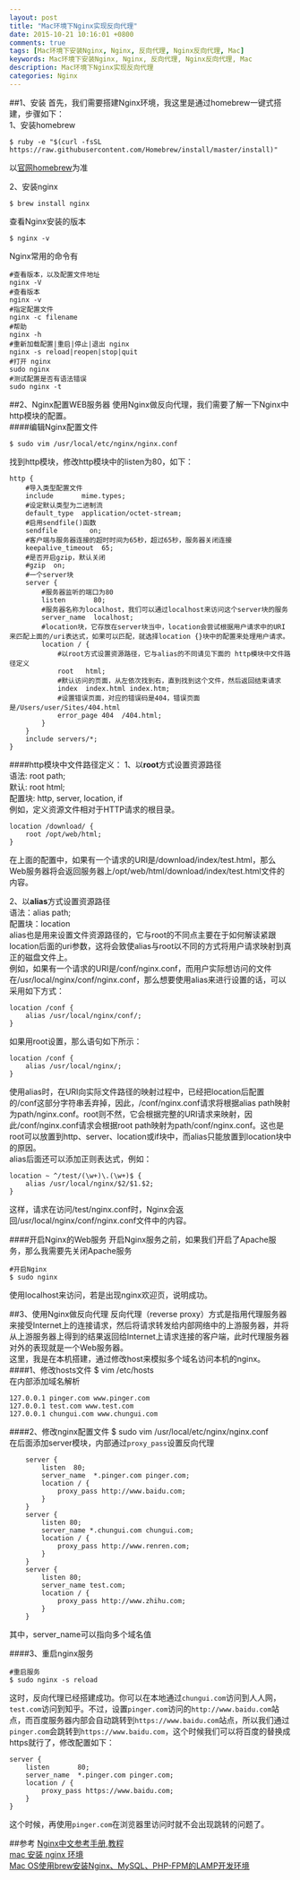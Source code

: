 ```yaml
---
layout: post
title: "Mac环境下Nginx实现反向代理"
date: 2015-10-21 10:16:01 +0800
comments: true
tags: [Mac环境下安装Nginx, Nginx, 反向代理, Nginx反向代理, Mac]
keywords: Mac环境下安装Nginx, Nginx, 反向代理, Nginx反向代理, Mac
description: Mac环境下Nginx实现反向代理
categories: Nginx
---
```

##1、安装
首先，我们需要搭建Nginx环境，我这里是通过homebrew一键式搭建，步骤如下：    
1、安装homebrew

```
$ ruby -e "$(curl -fsSL https://raw.githubusercontent.com/Homebrew/install/master/install)"
```
以[官网homebrew](brew.sh)为准

2、安装nginx

```
$ brew install nginx
```
查看Nginx安装的版本
```
$ nginx -v
```

Nginx常用的命令有

``` 
#查看版本，以及配置文件地址
nginx -V
#查看版本 
nginx -v
#指定配置文件
nginx -c filename
#帮助
nginx -h
#重新加载配置|重启|停止|退出 nginx
nginx -s reload|reopen|stop|quit
#打开 nginx
sudo nginx
#测试配置是否有语法错误
sudo nginx -t
```
<!-- more -->
##2、Nginx配置WEB服务器
使用Nginx做反向代理，我们需要了解一下Nginx中http模块的配置。     
####编辑Nginx配置文件    
```
$ sudo vim /usr/local/etc/nginx/nginx.conf
```

找到http模块，修改http模块中的listen为80，如下：

```
http {
    #导入类型配置文件
    include       mime.types;
    #设定默认类型为二进制流
    default_type  application/octet-stream;
    #启用sendfile()函数
    sendfile        on;
    #客户端与服务器连接的超时时间为65秒，超过65秒，服务器关闭连接
    keepalive_timeout  65;
    #是否开启gzip，默认关闭
    #gzip  on;
    #一个server块
    server {
        #服务器监听的端口为80
        listen       80;
        #服务器名称为localhost，我们可以通过localhost来访问这个server块的服务
        server_name  localhost;
        #location块，它存放在server块当中，location会尝试根据用户请求中的URI来匹配上面的/uri表达式，如果可以匹配，就选择location {}块中的配置来处理用户请求。
        location / {
            #以root方式设置资源路径，它与alias的不同请见下面的 http模块中文件路径定义
            root   html;
            #默认访问的页面，从左依次找到右，直到找到这个文件，然后返回结束请求
            index  index.html index.htm;
            #设置错误页面，对应的错误码是404，错误页面是/Users/user/Sites/404.html
            error_page 404  /404.html;
        }
    }
    include servers/*;
}
```

####http模块中文件路径定义：
1、以**root**方式设置资源路径    
语法: root path;    
默认: root html;    
配置块: http, server, location, if     
例如，定义资源文件相对于HTTP请求的根目录。    

```
location /download/ {
	root /opt/web/html;
}
```
在上面的配置中，如果有一个请求的URI是/download/index/test.html，那么Web服务器将会返回服务器上/opt/web/html/download/index/test.html文件的内容。

2、以**alias**方式设置资源路径     
语法：alias path;     
配置块：location       
alias也是用来设置文件资源路径的，它与root的不同点主要在于如何解读紧跟location后面的uri参数，这将会致使alias与root以不同的方式将用户请求映射到真正的磁盘文件上。    
例如，如果有一个请求的URI是/conf/nginx.conf，而用户实际想访问的文件在/usr/local/nginx/conf/nginx.conf，那么想要使用alias来进行设置的话，可以采用如下方式：

```
location /conf {
	alias /usr/local/nginx/conf/;
}
```
如果用root设置，那么语句如下所示：

```
location /conf {
	alias /usr/local/nginx/;
}
```
使用alias时，在URI向实际文件路径的映射过程中，已经把location后配置的/conf这部分字符串丢弃掉，因此，/conf/nginx.conf请求将根据alias path映射为path/nginx.conf。root则不然，它会根据完整的URI请求来映射，因此/conf/nginx.conf请求会根据root path映射为path/conf/nginx.conf。这也是root可以放置到http、server、location或if块中，而alias只能放置到location块中的原因。    
alias后面还可以添加正则表达式，例如：     

```
location ~ ^/test/(\w+)\.(\w+)$ {
	alias /usr/local/nginx/$2/$1.$2;
}
```
这样，请求在访问/test/nginx.conf时，Nginx会返回/usr/local/nginx/conf/nginx.conf文件中的内容。

####开启Nginx的Web服务
开启Nginx服务之前，如果我们开启了Apache服务，那么我需要先关闭Apache服务

```
#开启Nginx
$ sudo nginx
```
使用localhost来访问，若是出现nginx欢迎页，说明成功。
  
##3、使用Nginx做反向代理
反向代理（reverse proxy）方式是指用代理服务器来接受Internet上的连接请求，然后将请求转发给内部网络中的上游服务器，并将从上游服务器上得到的结果返回给Internet上请求连接的客户端，此时代理服务器对外的表现就是一个Web服务器。     
这里，我是在本机搭建，通过修改host来模拟多个域名访问本机的nginx。
####1、修改hosts文件 
$ vim /etc/hosts      
在内部添加域名解析

```
127.0.0.1 pinger.com www.pinger.com
127.0.0.1 test.com www.test.com
127.0.0.1 chungui.com www.chungui.com
```
####2、修改nginx配置文件
$ sudo vim /usr/local/etc/nginx/nginx.conf      
在后面添加server模块，内部通过`proxy_pass`设置反向代理

```
    server {
        listen  80;
        server_name  *.pinger.com pinger.com;
        location / {
            proxy_pass http://www.baidu.com;
        }
    }
    server {
        listen 80;
        server_name *.chungui.com chungui.com;
        location / {
            proxy_pass http://www.renren.com;
        }
    }
    server {
        listen 80;
        server_name test.com;
        location / {
            proxy_pass http://www.zhihu.com;
        }
    } 
```

其中，server_name可以指向多个域名值
    
####3、重启nginx服务

```
#重启服务
$ sudo nginx -s reload
```

这时，反向代理已经搭建成功。你可以在本地通过`chungui.com`访问到人人网，`test.com`访问到知乎。不过，设置`pinger.com`访问的`http://www.baidu.com`站点，而百度服务器内部会自动跳转到`https://www.baidu.com`站点，所以我们通过`pinger.com`会跳转到`https://www.baidu.com`，这个时候我们可以将百度的替换成https就行了，修改配置如下：

    server {
        listen       80;
        server_name  *.pinger.com pinger.com;
        location / {
            proxy_pass https://www.baidu.com;
        }
    }
    
这个时候，再使用`pinger.com`在浏览器里访问时就不会出现跳转的问题了。

##参考
[Nginx中文参考手册,教程](http://manual.51yip.com/nginx/)      
[mac 安装 nginx 环境](http://blog.csdn.net/dracotianlong/article/details/21817097)     
[Mac OS使用brew安装Nginx、MySQL、PHP-FPM的LAMP开发环境](http://segmentfault.com/a/1190000002963355)     
